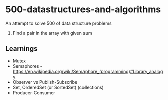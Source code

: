# 500-datastructures-and-algorithms
An attempt to solve 500 of data structure problems

1. Find a pair in the array with given sum

## Learnings
* Mutex
* Semaphores - https://en.wikipedia.org/wiki/Semaphore_(programming)#Library_analogy
* Observer vs Publish-Subscribe
* Set, OrderedSet (or SortedSet) (collections)
* Producer-Consumer
